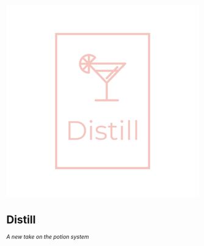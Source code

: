 ![distill-logo](https://raw.githubusercontent.com/boredhero/distill/1.18.2-dev/branding/Distill-logos_transparent.png)

# Distill

*A new take on the potion system*